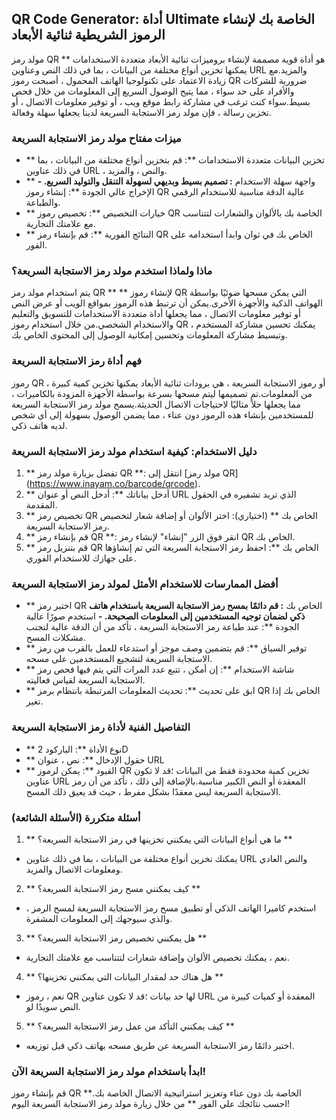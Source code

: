 ## QR Code Generator: أداة Ultimate الخاصة بك لإنشاء الرموز الشريطية ثنائية الأبعاد

مولد رمز QR ** هو أداة قوية مصممة لإنشاء بروميزات ثنائية الأبعاد متعددة الاستخدامات يمكنها تخزين أنواع مختلفة من البيانات ، بما في ذلك النص وعناوين URL والمزيد.مع زيادة الاعتماد على تكنولوجيا الهاتف المحمول ، أصبحت رموز QR ضرورية للشركات والأفراد على حد سواء ، مما يتيح الوصول السريع إلى المعلومات من خلال فحص بسيط.سواء كنت ترغب في مشاركة رابط موقع ويب ، أو توفير معلومات الاتصال ، أو تخزين رسالة ، فإن مولد رمز الاستجابة السريعة لدينا يجعلها سهلة وفعالة.

### ميزات مفتاح مولد رمز الاستجابة السريعة

- ** تخزين البيانات متعددة الاستخدامات **: قم بتخزين أنواع مختلفة من البيانات ، بما في ذلك عناوين URL ، والنص ، والمزيد.
- ** واجهة سهلة الاستخدام **: تصميم بسيط وبديهي لسهولة التنقل والتوليد السريع.
-** الإخراج عالي الجودة **: إنشاء رموز QR عالية الدقة مناسبة للاستخدام الرقمي والطباعة.
- ** خيارات التخصيص **: تخصيص رموز QR الخاصة بك بالألوان والشعارات لتتناسب مع علامتك التجارية.
- ** النتائج الفورية **: قم بإنشاء رمز QR الخاص بك في ثوان وابدأ استخدامه على الفور.

### ماذا ولماذا استخدم مولد رمز الاستجابة السريعة؟

يتم استخدام مولد رمز QR ** ** لإنشاء رموز QR التي يمكن مسحها ضوئيًا بواسطة الهواتف الذكية والأجهزة الأخرى.يمكن أن ترتبط هذه الرموز بمواقع الويب أو عرض النص أو توفير معلومات الاتصال ، مما يجعلها أداة متعددة الاستخدامات للتسويق والتعليم والاستخدام الشخصي.من خلال استخدام رموز QR ، يمكنك تحسين مشاركة المستخدم وتبسيط مشاركة المعلومات وتحسين إمكانية الوصول إلى المحتوى الخاص بك.

### فهم أداة رمز الاستجابة السريعة

رموز QR ، أو رموز الاستجابة السريعة ، هي برودات ثنائية الأبعاد يمكنها تخزين كمية كبيرة من المعلومات.تم تصميمها ليتم مسحها بسرعة بواسطة الأجهزة المزودة بالكاميرات ، مما يجعلها حلاً مثاليًا لاحتياجات الاتصال الحديثة.يسمح مولد رمز الاستجابة السريعة للمستخدمين بإنشاء هذه الرموز دون عناء ، مما يضمن الوصول بسهولة إلى أي شخص لديه هاتف ذكي.

### دليل الاستخدام: كيفية استخدام مولد رمز الاستجابة السريعة

1. ** تفضل بزيارة مولد رمز QR **: انتقل إلى [مولد رمز QR] (https://www.inayam.co/barcode/qrcode).
2. ** أدخل بياناتك **: أدخل النص أو عنوان URL الذي تريد تشفيره في الحقول المقدمة.
3. ** تخصيص رمز QR الخاص بك ** (اختياري): اختر الألوان أو إضافة شعار لتخصيص رمز الاستجابة السريعة.
4. ** قم بإنشاء رمز QR **: انقر فوق الزر "إنشاء" لإنشاء رمز QR الخاص بك.
5. ** قم بتنزيل رمز QR الخاص بك **: احفظ رمز الاستجابة السريعة التي تم إنشاؤها على جهازك للاستخدام الفوري.

### أفضل الممارسات للاستخدام الأمثل لمولد رمز الاستجابة السريعة

- ** اختبر رمز QR الخاص بك **: قم دائمًا بمسح رمز الاستجابة السريعة باستخدام هاتف ذكي لضمان توجيه المستخدمين إلى المعلومات الصحيحة.
-** استخدم صورًا عالية الجودة **: عند طباعة رمز الاستجابة السريعة ، تأكد من أن الدقة عالية لتجنب مشكلات المسح.
- ** توفير السياق **: قم بتضمين وصف موجز أو استدعاء للعمل بالقرب من رمز الاستجابة السريعة لتشجيع المستخدمين على مسحه.
- ** شاشة الاستخدام **: إن أمكن ، تتبع عدد المرات التي يتم فيها فحص رمز الاستجابة السريعة لقياس فعاليته.
- ** ابق على تحديث **: تحديث المعلومات المرتبطة بانتظام برمز QR الخاص بك إذا تغير.

### التفاصيل الفنية لأداة رمز الاستجابة السريعة

- ** نوع الأداة **: الباركود 2D
- ** حقول الإدخال **: نص ، عنوان URL
- ** القيود **: يمكن لرموز QR تخزين كمية محدودة فقط من البيانات ؛قد لا تكون عناوين URL المعقدة أو النص الكبير مناسبة.بالإضافة إلى ذلك ، تأكد من أن رمز الاستجابة السريعة ليس معقدًا بشكل مفرط ، حيث قد يعيق ذلك المسح.

### أسئلة متكررة (الأسئلة الشائعة)

1. ** ما هي أنواع البيانات التي يمكنني تخزينها في رمز الاستجابة السريعة؟ **
- يمكنك تخزين أنواع مختلفة من البيانات ، بما في ذلك عناوين URL والنص العادي ومعلومات الاتصال والمزيد.

2. ** كيف يمكنني مسح رمز الاستجابة السريعة؟ **
- استخدم كاميرا الهاتف الذكي أو تطبيق مسح رمز الاستجابة السريعة لمسح الرمز ، والذي سيوجهك إلى المعلومات المشفرة.

3. ** هل يمكنني تخصيص رمز الاستجابة السريعة؟ **
- نعم ، يمكنك تخصيص الألوان وإضافة شعارات لتتناسب مع علامتك التجارية.

4. ** هل هناك حد لمقدار البيانات التي يمكنني تخزينها؟ **
- نعم ، رموز QR لها حد بيانات ؛قد لا تكون عناوين URL المعقدة أو كميات كبيرة من النص سويدًا لو.

5. ** كيف يمكنني التأكد من عمل رمز الاستجابة السريعة؟ **
- اختبر دائمًا رمز الاستجابة السريعة عن طريق مسحه بهاتف ذكي قبل توزيعه.

### ابدأ باستخدام مولد رمز الاستجابة السريعة الآن!

قم بإنشاء رموز QR الخاصة بك دون عناء وتعزيز استراتيجية الاتصال الخاصة بك.** احسب نتائجك على الفور ** من خلال زيارة مولد رمز الاستجابة السريعة اليوم!